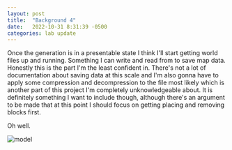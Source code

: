 ```yaml
---
layout: post
title:  "Background 4"
date:   2022-10-31 8:31:39 -0500
categories: lab update
---
```


Once the generation is in a presentable state I think I'll start getting world files up and running.
Something I can write and read from to save map data. Honestly this is the part I'm the least confident
in. There's not a lot of documentation about saving data at this scale and I'm also gonna have to apply
some compression and decompression to the file most likely which is another part of this project I'm
completely unknowledgeable about. It is definitely something I want to include though, although there's
an argument to be made that at this point I should focus on getting placing and removing blocks first.

Oh well.

![model]({{site.baseurl}}/images/two_of_them.png)
